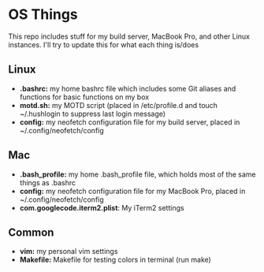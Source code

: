 # OS Things

This repo includes stuff for my build server, MacBook Pro, and other Linux instances. I'll try to update this for what each thing is/does

## Linux

+ **.bashrc:** my home bashrc file which includes some Git aliases and functions for basic functions on my box
+ **motd.sh:** my MOTD script (placed in /etc/profile.d and touch ~/.hushlogin to suppress last login message)
+ **config:** my neofetch configuration file for my build server, placed in ~/.config/neofetch/config

## Mac

+ **.bash_profile:** my home .bash_profile file, which holds most of the same things as .bashrc
+ **config:** my neofetch configuration file for my MacBook Pro, placed in ~/.config/neofetch/config
+ **com.googlecode.iterm2.plist**: My iTerm2 settings

## Common

+ **vim:** my personal vim settings
+ **Makefile:** Makefile for testing colors in terminal (run make)
